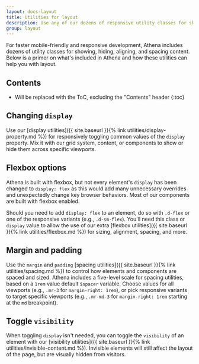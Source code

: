```yaml
---
layout: docs-layout
title: Utilities for layout
description: Use any of our dozens of responsive utility classes for showing, hiding, aligning, and spacing content.
group: layout
---
```


For faster mobile-friendly and responsive development, Athena includes dozens of utility classes for showing, hiding, aligning, and spacing content. Below is a primer on what's included in Athena and how these utilities can help you with layout.

## Contents

* Will be replaced with the ToC, excluding the "Contents" header
{:toc}

## Changing `display`

Use our [display utilities]({{ site.baseurl }}{% link utilities/display-property.md %}) for responsively toggling common values of the `display` property. Mix it with our grid system, content, or components to show or hide them across specific viewports.

## Flexbox options

Athena is built with flexbox, but not every element's `display` has been changed to `display: flex` as this would add many unnecessary overrides and unexpectedly change key browser behaviors. Most of our components are built with flexbox enabled.

Should you need to add `display: flex` to an element, do so with `.d-flex` or one of the responsive variants (e.g., `.d-sm-flex`). You'll need this class or `display` value to allow the use of our extra [flexbox utilities]({{ site.baseurl }}{% link utilities/flexbox.md %}) for sizing, alignment, spacing, and more.

## Margin and padding

Use the `margin` and `padding` [spacing utilities]({{ site.baseurl }}{% link utilities/spacing.md %}) to control how elements and components are spaced and sized. Athena includes a five-level scale for spacing utilities, based on a `1rem` value default `$spacer` variable. Choose values for all viewports (e.g., `.mr-3` for `margin-right: 1rem`), or pick responsive variants to target specific viewports (e.g., `.mr-md-3` for `margin-right: 1rem` starting at the `md` breakpoint).

## Toggle `visibility`

When toggling `display` isn't needed, you can toggle the `visibility` of an element with our [visibility utilities]({{ site.baseurl }}{% link utilities/invisible-content.md %}). Invisible elements will still affect the layout of the page, but are visually hidden from visitors.
